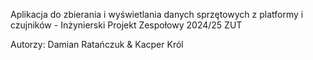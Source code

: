Aplikacja do zbierania i wyświetlania danych sprzętowych z platformy i czujników - Inżynierski Projekt Zespołowy 2024/25 ZUT

Autorzy: Damian Ratańczuk & Kacper Król

